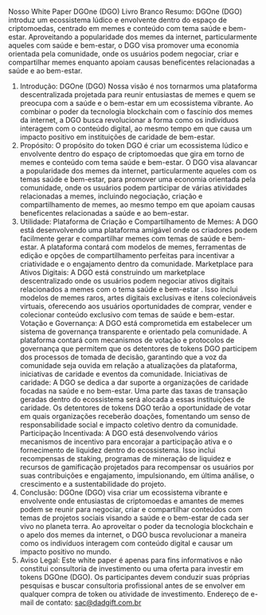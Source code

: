 Nosso White Paper
 DGOne (DGO) Livro Branco
 Resumo: DGOne (DGO) introduz um ecossistema lúdico e envolvente dentro do espaço 
de criptomoedas, centrado em memes e conteúdo com tema saúde e bem-estar. 
Aproveitando a popularidade dos memes da internet, particularmente aqueles com 
saúde e bem-estar, o DGO visa promover uma economia orientada pela comunidade, 
onde os usuários podem negociar, criar e compartilhar memes enquanto apoiam causas 
beneficentes relacionadas a saúde e ao bem-estar.
 1. Introdução: DGOne (DGO) Nossa visão é nos tornarmos uma plataforma 
descentralizada projetada para reunir entusiastas de memes e quem se preocupa com a 
saúde e o bem-estar em um ecossistema vibrante. Ao combinar o poder da tecnologia 
blockchain com o fascínio dos memes da internet, a DGO busca revolucionar a forma 
como os indivíduos interagem com o conteúdo digital, ao mesmo tempo em que causa 
um impacto positivo em instituições de caridade de bem-estar.
 2. Propósito: O propósito do token DGO é criar um ecossistema lúdico e envolvente 
dentro do espaço de criptomoedas que gira em torno de memes e conteúdo com tema 
saúde e bem-estar. O DGO visa alavancar a popularidade dos memes da internet, 
particularmente aqueles com os temas saúde e bem-estar, para promover uma 
economia orientada pela comunidade, onde os usuários podem participar de várias 
atividades relacionadas a memes, incluindo negociação, criação e compartilhamento de 
memes, ao mesmo tempo em que apoiam causas beneficentes relacionadas a saúde e 
ao bem-estar.
 3. Utilidade:
 Plataforma de Criação e Compartilhamento de Memes: A DGO está desenvolvendo uma 
plataforma amigável onde os criadores podem facilmente gerar e compartilhar memes 
com temas de saúde e bem-estar. A plataforma contará com modelos de memes, 
ferramentas de edição e opções de compartilhamento perfeitas para incentivar a 
criatividade e o engajamento dentro da comunidade.
Marketplace para Ativos Digitais: A DGO está construindo um marketplace 
descentralizado onde os usuários podem negociar ativos digitais relacionados a memes 
com o tema saúde e bem-estar . Isso inclui modelos de memes raros, artes digitais 
exclusivas e itens colecionáveis  virtuais, oferecendo aos usuários oportunidades de 
comprar, vender e colecionar conteúdo exclusivo com temas de saúde e bem-estar.
 Votação e Governança: A DGO está comprometida em estabelecer um sistema de 
governança transparente e orientado pela comunidade. A plataforma contará com 
mecanismos de votação e protocolos de governança que permitem que os detentores de 
tokens DGO participem dos processos de tomada de decisão, garantindo que a voz da 
comunidade seja ouvida em relação a atualizações da plataforma, iniciativas de caridade 
e eventos da comunidade.
 Iniciativas de caridade: A DGO se dedica a dar suporte a organizações de caridade 
focadas na saúde e no bem-estar. Uma parte das taxas de transação geradas dentro do 
ecossistema será alocada a essas instituições de caridade. Os detentores de tokens DGO 
terão a oportunidade de votar em quais organizações receberão doações, fomentando 
um senso de responsabilidade social e impacto coletivo dentro da comunidade.
 Participação Incentivada: A DGO está desenvolvendo vários mecanismos de incentivo 
para encorajar a participação ativa e o fornecimento de liquidez dentro do ecossistema. 
Isso inclui recompensas de staking, programas de mineração de liquidez e recursos de 
gamificação projetados para recompensar os usuários por suas contribuições e 
engajamento, impulsionando, em última análise, o crescimento e a sustentabilidade do 
projeto.
 4. Conclusão: DGOne (DGO) visa criar um ecossistema vibrante e envolvente onde 
entusiastas de criptomoedas e amantes de memes podem se reunir para negociar, criar 
e compartilhar conteúdos com temas de projetos sociais visando a saúde e o bem-estar 
de cada ser vivo no planeta terra. Ao aproveitar o poder da tecnologia blockchain e o 
apelo dos memes da internet, o DGO busca revolucionar a maneira como os indivíduos 
interagem com conteúdo digital e causar um impacto positivo no mundo.
5. Aviso Legal: Este white paper é apenas para fins informativos e não constitui 
consultoria de investimento ou uma oferta para investir em tokens DGOne (DGO). Os 
participantes devem conduzir suas próprias pesquisas e buscar consultoria profissional 
antes de se envolver em qualquer compra de token ou atividade de investimento.
 Endereço de e-mail de contato: sac@dadgift.com.br
